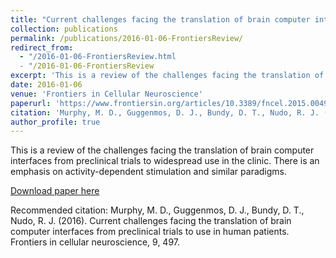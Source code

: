 ```yaml
---
title: "Current challenges facing the translation of brain computer interfaces from preclinical trials to use in human patients"
collection: publications
permalink: /publications/2016-01-06-FrontiersReview/
redirect_from:
  - "/2016-01-06-FrontiersReview.html
  - "/2016-01-06-FrontiersReview
excerpt: 'This is a review of the challenges facing the translation of brain computer interfaces from preclinical trials to widespread use in the clinic. There is an emphasis on activity-dependent stimulation and similar paradigms.'
date: 2016-01-06
venue: 'Frontiers in Cellular Neuroscience'
paperurl: 'https://www.frontiersin.org/articles/10.3389/fncel.2015.00497/pdf'
citation: 'Murphy, M. D., Guggenmos, D. J., Bundy, D. T., Nudo, R. J. (2016). Current challenges facing the translation of brain computer interfaces from preclinical trials to use in human patients. Frontiers in cellular neuroscience, 9, 497.'
author_profile: true
---
```


This is a review of the challenges facing the translation of brain computer interfaces from preclinical trials to widespread use in the clinic. There is an emphasis on activity-dependent stimulation and similar paradigms.

[Download paper here](https://www.frontiersin.org/articles/10.3389/fncel.2015.00497/pdf)

Recommended citation: Murphy, M. D., Guggenmos, D. J., Bundy, D. T., Nudo, R. J. (2016). Current challenges facing the translation of brain computer interfaces from preclinical trials to use in human patients. Frontiers in cellular neuroscience, 9, 497.